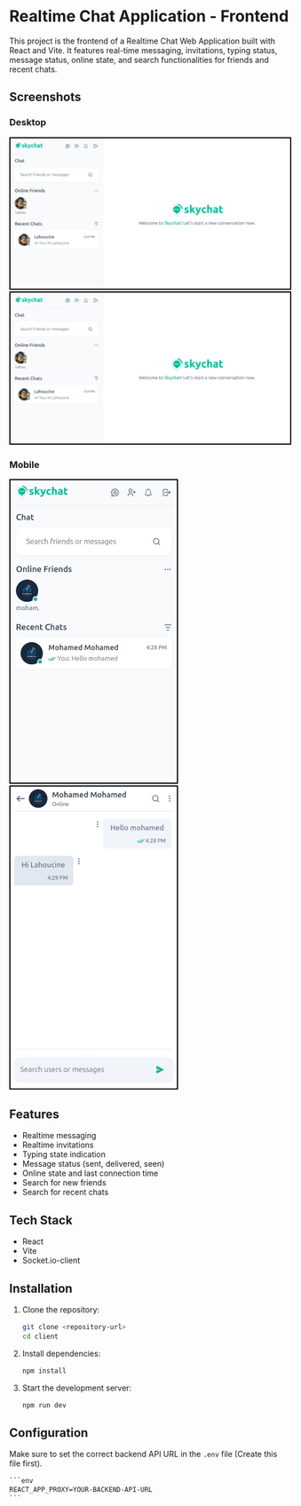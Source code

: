 # Realtime Chat Application - Frontend

This project is the frontend of a Realtime Chat Web Application built with React and Vite. It features real-time messaging, invitations, typing status, message status, online state, and search functionalities for friends and recent chats.

## Screenshots

### Desktop

<img src="../screenshots/screen1-desktop.png" alt="Screen 1 - desktop" style='border:2px solid black'/>
<img src="../screenshots/screen1-desktop.png" alt="Screen 1 - desktop" style='border:2px solid black'/>

### Mobile

<div style='dispay:flex;gap:50'>
<img src="../screenshots/screen1-mobile.jpeg" alt="Screen 1 - mobile" width="300" style='border:2px solid black'/>
<img src="../screenshots/screen2-mobile.jpeg" alt="Screen 2 - mobile" width="300" style='border:2px solid black'/>
</div>

## Features

- Realtime messaging
- Realtime invitations
- Typing state indication
- Message status (sent, delivered, seen)
- Online state and last connection time
- Search for new friends
- Search for recent chats

## Tech Stack

- React
- Vite
- Socket.io-client

## Installation

1. Clone the repository:

   ```sh
   git clone <repository-url>
   cd client
   ```

2. Install dependencies:

   ```sh
   npm install
   ```

3. Start the development server:
   ```sh
   npm run dev
   ```

## Configuration

Make sure to set the correct backend API URL in the `.env` file (Create this file first).

    ```env
    REACT_APP_PROXY=YOUR-BACKEND-API-URL
    ```
